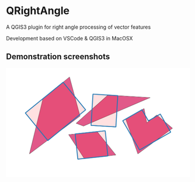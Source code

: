QRightAngle
===========

A QGIS3 plugin for right angle processing of vector features

Development based on VSCode & QGIS3 in MacOSX

Demonstration screenshots
-------------------------

![screenshot-1.png](screenshot-1.png)

